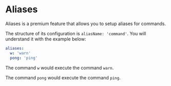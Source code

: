 # Aliases

Aliases is a premium feature that allows you to setup aliases for commands.

The structure of its configuration is `aliasName: 'command'`. You will understand it with the example below:

```yaml
aliases:
  w: 'warn'
  pong: 'ping'
```

The command `w` would execute the command `warn`. 

The command `pong` would execute the command `ping`.

